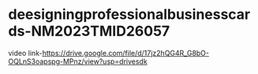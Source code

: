 # deesigningprofessionalbusinesscards-NM2023TMID26057
video link-https://drive.google.com/file/d/17jz2hQG4R_G8bO-OQLnS3oapspg-MPnz/view?usp=drivesdk
